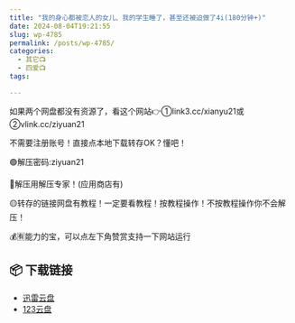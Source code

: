 ```yaml
---
title: "我的身心都被恋人的女儿、我的学生睡了，甚至还被迫做了4i(180分钟+)"
date: 2024-08-04T19:21:55
slug: wp-4785
permalink: /posts/wp-4785/
categories:
  - 其它📺
  - 四爱📺
tags:

---
```


如果两个网盘都没有资源了，看这个网站👉①link3.cc/xianyu21或②vlink.cc/ziyuan21

不需要注册账号！直接点本地下载转存OK？懂吧！

🟢解压密码:ziyuan21

🔵解压用解压专家！(应用商店有)

🟡转存的链接网盘有教程！一定要看教程！按教程操作！不按教程操作你不会解压！

💰🈶能力的宝，可以点左下角赞赏支持一下网站运行

## 📦 下载链接
- [迅雷云盘](https://blziyuan21.com/pay-download/4785?key=40bd78436d&down_id=0)
- [123云盘](https://blziyuan21.com/pay-download/4785?key=40bd78436d&down_id=1)

